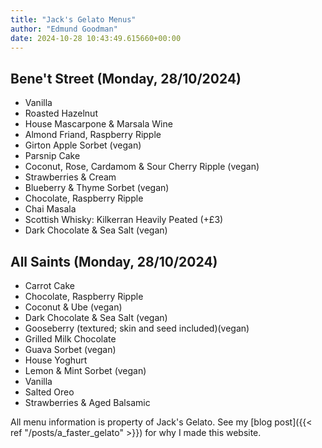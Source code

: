 ```yaml
---
title: "Jack's Gelato Menus"
author: "Edmund Goodman"
date: 2024-10-28 10:43:49.615660+00:00
---
```


## Bene't Street (Monday, 28/10/2024)

- Vanilla
- Roasted Hazelnut
- House Mascarpone & Marsala Wine
- Almond Friand, Raspberry Ripple
- Girton Apple Sorbet (vegan)
- Parsnip Cake
- Coconut, Rose, Cardamom & Sour Cherry Ripple (vegan)
- Strawberries & Cream
- Blueberry & Thyme Sorbet (vegan)
- Chocolate, Raspberry Ripple
- Chai Masala
- Scottish Whisky: Kilkerran Heavily Peated (+£3)
- Dark Chocolate & Sea Salt (vegan)

## All Saints (Monday, 28/10/2024)

- Carrot Cake
- Chocolate, Raspberry Ripple
- Coconut & Ube (vegan)
- Dark Chocolate & Sea Salt (vegan)
- Gooseberry (textured; skin and seed included)(vegan)
- Grilled Milk Chocolate
- Guava Sorbet (vegan)
- House Yoghurt
- Lemon & Mint Sorbet (vegan)
- Vanilla
- Salted Oreo
- Strawberries & Aged Balsamic

All menu information is property of Jack's Gelato. See my [blog post]({{< ref "/posts/a_faster_gelato" >}}) for why I made this website.
